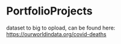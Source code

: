 # PortfolioProjects
dataset to big to opload, can be found here: https://ourworldindata.org/covid-deaths 
